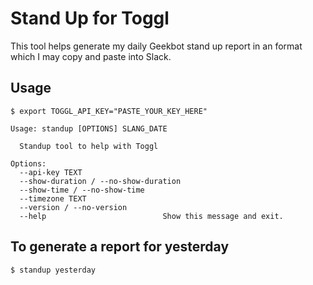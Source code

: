 # Stand Up for Toggl

This tool helps generate my daily Geekbot stand up report in an format which I may copy and paste into Slack.

## Usage

```shell
$ export TOGGL_API_KEY="PASTE_YOUR_KEY_HERE"

Usage: standup [OPTIONS] SLANG_DATE

  Standup tool to help with Toggl

Options:
  --api-key TEXT
  --show-duration / --no-show-duration
  --show-time / --no-show-time
  --timezone TEXT
  --version / --no-version
  --help                          Show this message and exit.
  ```

## To generate a report for yesterday

```shell
$ standup yesterday
```
